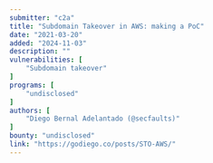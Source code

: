 ```yaml
---
submitter: "c2a"
title: "Subdomain Takeover in AWS: making a PoC"
date: "2021-03-20"
added: "2024-11-03"
description: ""
vulnerabilities: [
    "Subdomain takeover"
]
programs: [
    "undisclosed"
]
authors: [
    "Diego Bernal Adelantado (@secfaults)"
]
bounty: "undisclosed"
link: "https://godiego.co/posts/STO-AWS/"
---
```




